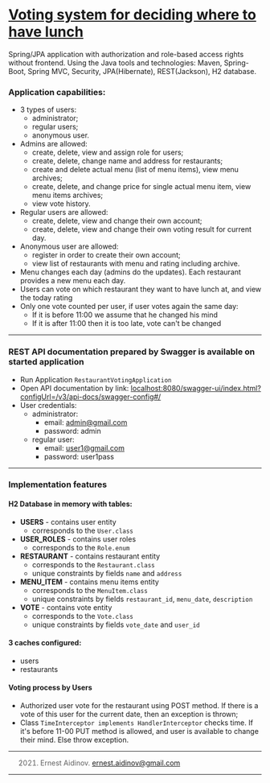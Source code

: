 [Voting system for deciding where to have lunch](https://github.com/boomzin/votehub)
===============================

Spring/JPA application with authorization and role-based access rights without frontend. Using the  Java tools and technologies: Maven, Spring-Boot, Spring MVC, Security, JPA(Hibernate), REST(Jackson), H2 database.


### Application capabilities:
- 3 types of users: 
    - administrator;
    - regular users;
    - anonymous user.
- Admins are allowed:
  - create, delete, view and assign role for users; 
  - create, delete, change name and address for restaurants;
  - create and delete actual menu (list of menu items), view menu archives;
  - create, delete, and change price for single actual menu item, view menu items archives;
  - view vote history.
- Regular users are allowed:
  - create, delete, view and change their own account;
  - create, delete, view and change their own voting result for current day.
- Anonymous user are allowed:
  - register in order to create their own account;
  - view list of restaurants with menu and rating including archive.
- Menu changes each day (admins do the updates). Each restaurant provides a new menu each day.
- Users can vote on which restaurant they want to have lunch at, and view the today rating
- Only one vote counted per user, if user votes again the same day:
  - If it is before 11:00 we assume that he changed his mind
  - If it is after 11:00 then it is too late, vote can't be changed

-------------------

### REST API documentation prepared by Swagger is available on started application
- Run Application `RestaurantVotingApplication`
- Open API documentation by link: <a href="localhost:8080/swagger-ui/index.html?configUrl=/v3/api-docs/swagger-config#/">localhost:8080/swagger-ui/index.html?configUrl=/v3/api-docs/swagger-config#/</a>
- User credentials:
    * administrator:
      * email: admin@gmail.com
      * password: admin
    * regular user:
        * email: user1@gmail.com
        * password: user1pass

-------------------

### Implementation features

#### H2 Database in memory with tables:
- **USERS** - contains user entity
  - corresponds to the `User.class`
- **USER_ROLES** - contains user roles
  - corresponds to the `Role.enum`
- **RESTAURANT** - contains restaurant entity
  - corresponds to the `Restaurant.class`
  - unique constraints by fields `name` and `address`
- **MENU_ITEM** - contains menu items entity
  - corresponds to the `MenuItem.class`
  - unique constraints by fields `restaurant_id`, `menu_date`, `description`
- **VOTE** - contains vote entity
  - corresponds to the `Vote.class`
  - unique constraints by fields `vote_date` and `user_id`

#### 3 caches configured:
- users
- restaurants

#### Voting process by Users
- Authorized user vote for the restaurant using POST method. If there is a vote of this user for the current date, then an exception is thrown;
- Class `TimeInterceptor implements HandlerInterceptor` checks time. If it's before 11-00 PUT method is allowed, and user is available to change their mind. Else throw exception.


-------------------

> 2021. Ernest Aidinov. <a href="mailto:ernest.aidinov@gmail.com">ernest.aidinov@gmail.com</a>

-------------------